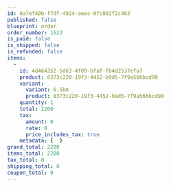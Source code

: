 ```yaml
---
id: 8a7ef40b-f7df-4924-aeec-0fc082f2c463
published: false
blueprint: order
order_number: 1623
is_paid: false
is_shipped: false
is_refunded: false
items:
  -
    id: 4d464352-5d63-4f09-bfaf-fb4d2537efa7
    product: 8373c220-19f3-4452-b9d5-7f9a566bcd90
    variant:
      variant: 6.5km
      product: 8373c220-19f3-4452-b9d5-7f9a566bcd90
    quantity: 1
    total: 2200
    tax:
      amount: 0
      rate: 0
      price_includes_tax: true
    metadata: {  }
grand_total: 2200
items_total: 2200
tax_total: 0
shipping_total: 0
coupon_total: 0
---
```

